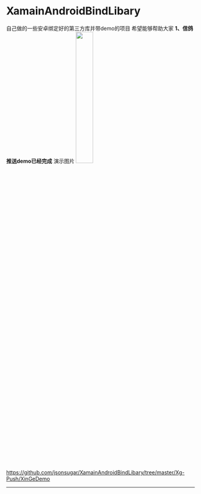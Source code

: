 # XamainAndroidBindLibary
自己做的一些安卓绑定好的第三方库并带demo的项目
希望能够帮助大家
**1、信鸽推送demo已经完成**
演示图片
<img src="https://raw.githubusercontent.com/jsonsugar/XamainAndroidBindLibary/master/Screenshot/xinge-push-demo.png"  style="width:30%"/>
<https://github.com/jsonsugar/XamainAndroidBindLibary/tree/master/Xg-Push/XinGeDemo>

***
